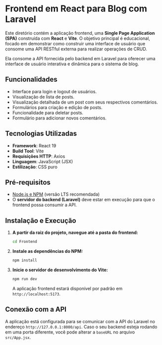 # Frontend em React para Blog com Laravel

Este diretório contém a aplicação frontend, uma **Single Page Application (SPA)** construída com **React** e **Vite**. O objetivo principal é educacional, focado em demonstrar como construir uma interface de usuário que consome uma API RESTful externa para realizar operações de CRUD.

Ela consome a API fornecida pelo backend em Laravel para oferecer uma interface de usuário interativa e dinâmica para o sistema de blog.

## Funcionalidades

- Interface para login e logout de usuários.
- Visualização de lista de posts.
- Visualização detalhada de um post com seus respectivos comentários.
- Formulários para criação e edição de posts.
- Funcionalidade para deletar posts.
- Formulário para adicionar novos comentários.

## Tecnologias Utilizadas

- **Framework**: React 19
- **Build Tool**: Vite
- **Requisições HTTP**: Axios
- **Linguagem**: JavaScript (JSX)
- **Estilização**: CSS puro

## Pré-requisitos

- [Node.js e NPM](https://nodejs.org/) (versão LTS recomendada)
- O **servidor do backend (Laravel)** deve estar em execução para que o frontend possa consumir a API.

## Instalação e Execução

1.  **A partir da raiz do projeto, navegue até a pasta do frontend:**

    ```bash
    cd Frontend
    ```

2.  **Instale as dependências do NPM:**

    ```bash
    npm install
    ```

3.  **Inicie o servidor de desenvolvimento do Vite:**
    ```bash
    npm run dev
    ```
    A aplicação frontend estará disponível por padrão em `http://localhost:5173`.

## Conexão com a API

A aplicação está configurada para se comunicar com a API do Laravel no endereço `http://127.0.0.1:8000/api`. Caso o seu backend esteja rodando em uma porta diferente, você pode alterar a `baseURL` no arquivo `src/App.jsx`.
